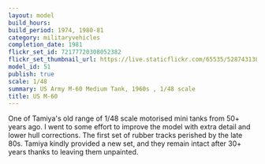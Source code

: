 ```yaml
---
layout: model
build_hours: 
build_period: 1974, 1980-81
category: militaryvehicles
completion_date: 1981
flickr_set_id: 72177720308052382
flickr_set_thumbnail_url: https://live.staticflickr.com/65535/52874313825_d55be4de92_m.jpg
model_id: 51
publish: true
scale: 1/48
summary: US Army M-60 Medium Tank, 1960s , 1/48 scale
title: US M-60
---
```


One of Tamiya's old range of 1/48 scale motorised mini tanks from 50+ years ago. I went to some effort to improve the model with extra detail and lower hull corrections. The first set of rubber tracks perished by the late 80s. Tamiya kindly provided a new set, and they remain intact after 30+ years thanks to leaving them unpainted.
